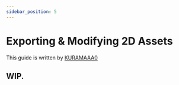 ```yaml
---
sidebar_position: 5
---
```


# Exporting & Modifying 2D Assets

This guide is written by [KURAMAAA0](https://github.com/KURAMAAA0/PalModding)

## WIP.